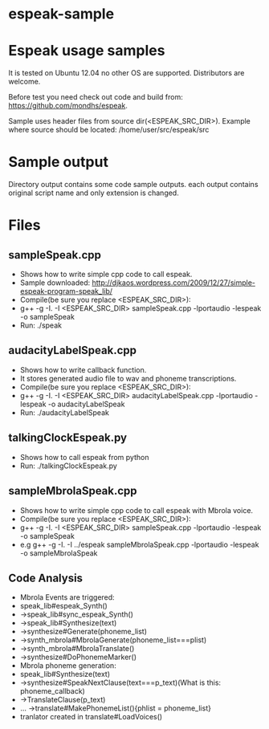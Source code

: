 espeak-sample
=============

# Espeak usage samples 

It is tested on Ubuntu 12.04 no other OS are supported. Distributors are welcome.

Before test you need check out code and build from: https://github.com/mondhs/espeak.

Sample uses header files from source dir(<ESPEAK_SRC_DIR>). Example where source should be located: /home/user/src/espeak/src

# Sample output

Directory output contains some code sample outputs. each output contains original script name and only extension is changed.

# Files

## sampleSpeak.cpp
* Shows how to write simple cpp code to call espeak.
* Sample downloaded: http://djkaos.wordpress.com/2009/12/27/simple-espeak-program-speak_lib/
* Compile(be sure you replace  <ESPEAK_SRC_DIR>): 
 * g++ -g -I.  -I <ESPEAK_SRC_DIR> sampleSpeak.cpp -lportaudio -lespeak -o sampleSpeak
* Run: ./speak

## audacityLabelSpeak.cpp
* Shows how to write callback function.
* It stores generated audio file to wav and phoneme transcriptions. 
* Compile(be sure you replace  <ESPEAK_SRC_DIR>): 
 * g++ -g -I. -I <ESPEAK_SRC_DIR> audacityLabelSpeak.cpp -lportaudio -lespeak -o audacityLabelSpeak
* Run: ./audacityLabelSpeak

 
## talkingClockEspeak.py
* Shows how to call espeak from python
* Run: ./talkingClockEspeak.py

## sampleMbrolaSpeak.cpp

* Shows how to write simple cpp code to call espeak with Mbrola voice.
* Compile(be sure you replace  <ESPEAK_SRC_DIR>): 
 * g++ -g -I.  -I <ESPEAK_SRC_DIR> sampleSpeak.cpp -lportaudio -lespeak -o sampleSpeak
 * e.g g++ -g -I.  -I ../espeak sampleMbrolaSpeak.cpp -lportaudio -lespeak -o sampleMbrolaSpeak

## Code Analysis

* Mbrola Events are triggered: 
 * speak_lib#espeak_Synth()
 * ->speak_lib#sync_espeak_Synth()
 * ->speak_lib#Synthesize(text)
 * ->synthesize#Generate(phoneme_list)
 * ->synth_mbrola#MbrolaGenerate(phoneme_list===plist)
 * ->synth_mbrola#MbrolaTranslate()
 * ->synthesize#DoPhonemeMarker()
* Mbrola phoneme generation:
 * speak_lib#Synthesize(text)
 * ->synthesize#SpeakNextClause(text===p_text)(What is this: phoneme_callback)
 * ->TranslateClause(p_text)
 * ... ->translate#MakePhonemeList(){phlist = phoneme_list}
* tranlator created in translate#LoadVoices()
